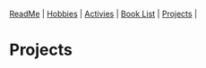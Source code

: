 [ReadMe](README.md) |
[Hobbies](Hobbies.md) |
[Activies](Activies.md) |
[Book List](BookList.md) |
[Projects](Projects.md) |

# **Projects**

